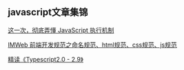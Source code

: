 ## javascript文章集锦

[这一次，彻底弄懂 JavaScript 执行机制](https://juejin.im/post/59e85eebf265da430d571f89)

[IMWeb 前端开发规范之命名规范、html规范、css规范、js规范](http://imweb.io/topic/5a5cc753a192c3b460fce3fc)

[精读《Typescript2.0 - 2.9》](https://juejin.im/post/5b0b93386fb9a00a202ca9f1)